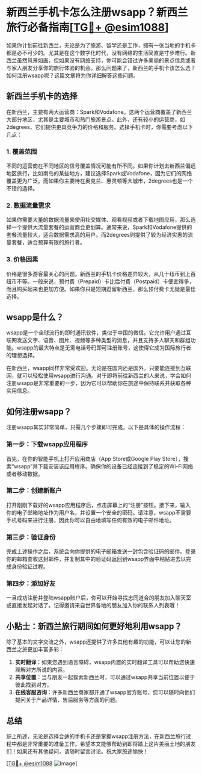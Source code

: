 # 新西兰手机卡怎么注册wsapp？新西兰旅行必备指南[[TG💪+ @esim1088](https://t.me/s/esim1088)]

如果你计划前往新西兰，无论是为了旅游、留学还是工作，拥有一张当地的手机卡都是必不可少的。尤其是在这个数字化时代，没有网络的生活简直是寸步难行。新西兰虽然风景如画，但如果没有网络支持，你可能会错过许多美丽的景点信息或者与家人朋友分享你的旅行体验的机会。那么问题来了，新西兰的手机卡该怎么选？如何注册wsapp呢？这篇文章将为你详细解答这些问题。

## 新西兰手机卡的选择

在新西兰，主要有两大运营商：Spark和Vodafone。这两个运营商覆盖了新西兰大部分地区，尤其是主要城市和热门旅游景点。此外，还有较小的运营商，如2degrees，它们提供更具竞争力的价格和服务。选择手机卡时，你需要考虑以下几点：

### 1. 覆盖范围

不同的运营商在不同地区的信号覆盖情况可能有所不同。如果你计划去新西兰偏远地区旅行，比如南岛的某些地方，建议选择Spark或Vodafone，因为它们的网络覆盖更为广泛。而如果你主要待在奥克兰、惠灵顿等大城市，2degrees也是一个不错的选择。

### 2. 数据流量需求

如果你需要大量的数据流量来使用社交媒体、观看视频或者下载地图应用，那么选择一个提供大流量套餐的运营商会更划算。通常来说，Spark和Vodafone提供的套餐流量较大，适合数据需求高的用户。而2degrees则提供了较为经济实惠的流量套餐，适合预算有限的旅行者。

### 3. 价格因素

价格是很多游客最关心的问题。新西兰的手机卡价格差异较大，从几十纽币到上百纽币不等。一般来说，预付费（Prepaid）卡比后付费（Postpaid）卡便宜得多，而且购买起来也更加方便。如果你只是短期逗留新西兰，那么预付费卡无疑是最佳选择。

## wsapp是什么？

wsapp是一个全球流行的即时通讯软件，类似于中国的微信。它允许用户通过互联网发送文字、语音、图片、视频等多种类型的消息，并且支持多人聊天和群组功能。wsapp的最大特点是无需电话号码即可注册账号，这使得它成为国际旅行者的理想选择。

在新西兰，wsapp同样非常受欢迎。无论是在国内还是国外，只要能连接到互联网，就可以轻松使用wsapp进行沟通。对于即将前往新西兰的人来说，学会如何注册wsapp是非常重要的一步，因为它可以帮助你在旅途中保持联系并获取各种实用信息。

## 如何注册wsapp？

注册wsapp其实非常简单，只需几个步骤即可完成。以下是具体的操作流程：

### 第一步：下载wsapp应用程序

首先，在你的智能手机上打开应用商店（App Store或Google Play Store），搜索“wsapp”并下载安装该应用程序。确保你的设备已经连接到了稳定的Wi-Fi网络或者移动数据。

### 第二步：创建新账户

打开刚刚下载好的wsapp应用程序后，点击屏幕上的“注册”按钮。接下来，输入你的电子邮箱地址作为用户名，并设置一个安全的密码。请注意，wsapp不需要手机号码来进行注册，因此你可以自由地填写任何有效的电子邮件地址。

### 第三步：验证身份

完成上述操作之后，系统会向你提供的电子邮箱发送一封包含验证码的邮件。登录你的邮箱查收这封邮件，并复制其中的验证码返回到wsapp界面中粘贴进去以完成身份验证过程。

### 第四步：添加好友

一旦成功注册并登陆wsapp账户后，你可以开始寻找志同道合的朋友加入聊天室或直接发起对话了。记得邀请来自世界各地的朋友加入你的联系人列表哦！

## 小贴士：新西兰旅行期间如何更好地利用wsapp？

除了基本的文字交流之外，wsapp还提供了许多其他有趣的功能，可以让您的新西兰之旅更加丰富多彩：

1. **实时翻译**：如果您遇到语言障碍，wsapp内置的实时翻译工具可以帮助您快速理解对方所说的内容。
2. **共享位置**：当与朋友一起探索新西兰时，可以通过wsapp共享当前位置以便于彼此找到对方。
3. **在线客服咨询**：许多新西兰商家都开通了wsapp官方账号，您可以随时向他们提问关于产品详情、售后服务等方面的问题。

## 总结

综上所述，无论是选择合适的手机卡还是掌握wsapp注册方法，在新西兰旅行过程中都是非常重要的准备工作。希望本文能够帮助到即将踏上这片美丽土地的朋友们！如果还有其他疑问，请随时留言讨论。祝大家旅途愉快！

[[TG💪+ @esim1088](https://t.me/s/esim1088) ![Image](https://i.postimg.cc/4NQfJmqS/Snipaste-2025-05-13-00-14-12.png)]